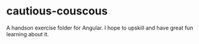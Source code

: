 # cautious-couscous
A handson exercise folder for Angular. I hope to upskill and have great fun learning about it.
